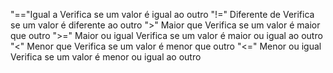"=="Igual a	Verifica se um valor é igual ao outro
"!="	Diferente de	Verifica se um valor é diferente ao outro
">" Maior que	Verifica se um valor é maior que outro
">=" Maior ou igual	Verifica se um valor é maior ou igual ao outro
"<"	Menor que	Verifica se um valor é menor que outro
"<="	Menor ou igual	Verifica se um valor é menor ou igual ao outro